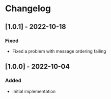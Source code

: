 # Changelog

## [1.0.1] - 2022-10-18
### Fixed
- Fixed a problem with message ordering failing

## [1.0.0] - 2022-10-04
### Added
- Initial implementation
